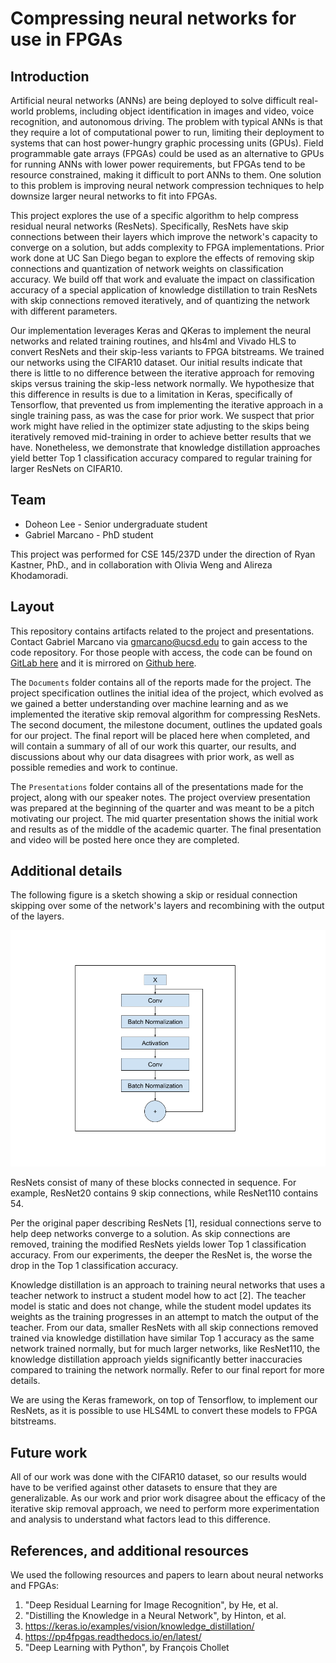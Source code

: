 # Compressing neural networks for use in FPGAs

## Introduction

Artificial neural networks (ANNs) are being deployed to solve difficult real-world problems, including object identification in images and video, voice recognition, and autonomous driving. The problem with typical ANNs is that they require a lot of computational power to run, limiting their deployment to systems that can host power-hungry graphic processing units (GPUs). Field programmable gate arrays (FPGAs) could be used as an alternative to GPUs for running ANNs with lower power requirements, but FPGAs tend to be resource constrained, making it difficult to port ANNs to them. One solution to this problem is improving neural network compression techniques to help downsize larger neural networks to fit into FPGAs.

This project explores the use of a specific algorithm to help compress residual neural networks (ResNets). Specifically, ResNets have skip connections between their layers which improve the network's capacity to converge on a solution, but adds complexity to FPGA implementations. Prior work done at UC San Diego began to explore the effects of removing skip connections and quantization of network weights on classification accuracy. We build off that work and evaluate the impact on classification accuracy of a special application of knowledge distillation to train ResNets with skip connections removed iteratively, and of quantizing the network with different parameters.

Our implementation leverages Keras and QKeras to implement the neural networks and related training routines, and hls4ml and Vivado HLS to convert ResNets and their skip-less variants to FPGA bitstreams. We trained our networks using the CIFAR10 dataset. Our initial results indicate that there is little to no difference between the iterative approach for removing skips versus training the skip-less network normally. We hypothesize that this difference in results is due to a limitation in Keras, specifically of Tensorflow, that prevented us from implementing the iterative approach in a single training pass, as was the case for prior work. We suspect that prior work might have relied in the optimizer state adjusting to the skips being iteratively removed mid-training in order to achieve better results that we have. Nonetheless, we demonstrate that knowledge distillation approaches yield better Top 1 classification accuracy compared to regular training for larger ResNets on CIFAR10.

## Team

 - Doheon Lee - Senior undergraduate student
 - Gabriel Marcano - PhD student

This project was performed for CSE 145/237D under the direction of Ryan Kastner, PhD., and in collaboration with Olivia Weng and Alireza Khodamoradi.

## Layout

This repository contains artifacts related to the project and presentations. Contact Gabriel Marcano via gmarcano@ucsd.edu to gain access to the code repository. For those people with access, the code can be found on [GitLab here](https://gitlab.com/gemarcano/fpga_skip_hls) and it is mirrored on [Github here](https://github.com/gemarcano/fpga_resnet_skip).

The `Documents` folder contains all of the reports made for the project. The project specification outlines the initial idea of the project, which evolved as we gained a better understanding over machine learning and as we implemented the iterative skip removal algorithm for compressing ResNets. The second document, the milestone document, outlines the updated goals for our project. The final report will be placed here when completed, and will contain a summary of all of our work this quarter, our results, and discussions about why our data disagrees with prior work, as well as possible remedies and work to continue.

The `Presentations` folder contains all of the presentations made for the project, along with our speaker notes. The project overview presentation was prepared at the beginning of the quarter and was meant to be a pitch motivating our project. The mid quarter presentation shows the initial work and results as of the middle of the academic quarter. The final presentation and video will be posted here once they are completed.

## Additional details

The following figure is a sketch showing a skip or residual connection skipping over some of the network's layers and recombining with the output of the layers.

![ResNet skip example](./Pictures/ResNet_skip.png)

ResNets consist of many of these blocks connected in sequence. For example, ResNet20 contains 9 skip connections, while ResNet110 contains 54.

Per the original paper describing ResNets [1], residual connections serve to help deep networks converge to a solution. As skip connections are removed, training the modified ResNets yields lower Top 1 classification accuracy. From our experiments, the deeper the ResNet is, the worse the drop in the Top 1 classification accuracy.

Knowledge distillation is an approach to training neural networks that uses a teacher network to instruct a student model how to act [2]. The teacher model is static and does not change, while the student model updates its weights as the training progresses in an attempt to match the output of the teacher. From our data, smaller ResNets with all skip connections removed trained via knowledge distillation have similar Top 1 accuracy as the same network trained normally, but for much larger networks, like ResNet110, the knowledge distillation approach yields significantly better inaccuracies compared to training the network normally. Refer to our final report for more details.

We are using the Keras framework, on top of Tensorflow, to implement our ResNets, as it is possible to use HLS4ML to convert these models to FPGA bitstreams.

## Future work

All of our work was done with the CIFAR10 dataset, so our results would have to be verified against other datasets to ensure that they are generalizable. As our work and prior work disagree about the efficacy of the iterative skip removal approach, we need to perform more experimentation and analysis to understand what factors lead to this difference.

## References, and additional resources

We used the following resources and papers to learn about neural networks and FPGAs:

 1. "Deep Residual Learning for Image Recognition", by He, et al.
 2. "Distilling the Knowledge in a Neural Network", by Hinton, et al.
 3. https://keras.io/examples/vision/knowledge_distillation/
 4. https://pp4fpgas.readthedocs.io/en/latest/
 5. "Deep Learning with Python", by François Chollet
